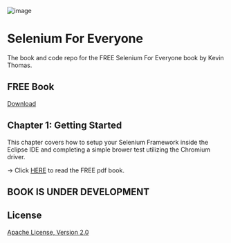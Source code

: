 ![image](https://user-images.githubusercontent.com/7095767/134491646-95830793-450b-42b2-87dc-9771e483679b.png)

# Selenium For Everyone
The book and code repo for the FREE Selenium For Everyone book by Kevin Thomas.

## FREE Book
[Download](https://github.com/mytechnotalent/micropython-firmware-development/blob/main/MicroPython_Firmware_Development_3r1.pdf)

## Chapter 1: Getting Started
This chapter covers how to setup your Selenium Framework inside the Eclipse IDE and completing a simple brower test utilizing the Chromium driver.

-> Click [HERE](https://github.com/mytechnotalent/micropython-firmware-development/blob/main/MicroPython_Firmware_Development_3r1.pdf) to read the FREE pdf book.

## BOOK IS UNDER DEVELOPMENT

## License
[Apache License, Version 2.0](https://www.apache.org/licenses/LICENSE-2.0)
